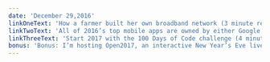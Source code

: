 ```yaml
---
date: 'December 29,2016'
linkOneText: 'How a farmer built her own broadband network (3 minute read): http://bbc.in/2iHnqfe'
linkTwoText: 'All of 2016’s top mobile apps are owned by either Google or Facebook (4 minute read): http://bit.ly/2hwwzpq'
linkThreeText: 'Start 2017 with the 100 Days of Code challenge (4 minute read): http://bit.ly/2hvgvUA'
bonus: 'Bonus: I’m hosting Open2017, an interactive New Year’s Eve live stream for the entire Free Code Camp community. We’ll start at 11 p.m. EST (New York City time) on Saturday on our YouTube channel. Read more about our exciting guests, including the creator of Stack Overflow (3 minute read): http://bit.ly/2h6l1pk'
---
```

